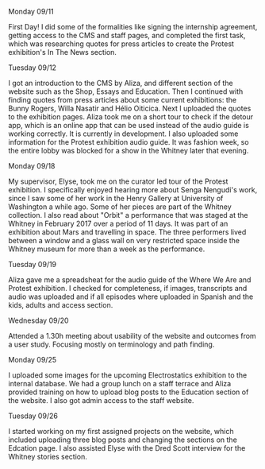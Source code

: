 Monday 09/11

First Day! I did some of the formalities like signing the internship agreement, getting access to the CMS and staff pages, and completed the first task, which was researching quotes for press articles to create the Protest exhibition's In The News section.

Tuesday 09/12

I got an introduction to the CMS by Aliza, and different section of the website such as the Shop, Essays and Education. Then I continued with finding quotes from press articles about some current exhibitions: the Bunny Rogers, Willa Nasatir and Hélio Oiticica. Next I uploaded the quotes to the exhibition pages. Aliza took me on a short tour to check if the detour app, which is an online app that can be used instead of the audio guide is working correctly. It is currently in development. I also uploaded some information for the Protest exhibition audio guide. It was fashion week, so the entire lobby was blocked for a show in the Whitney later that evening.

Monday 09/18

My supervisor, Elyse, took me on the curator led tour of the Protest exhibition. I specifically enjoyed hearing more about Senga Nengudi's work, since I saw some of her work in the Henry Gallery at University of Washington a while ago. Some of her pieces are part of the Whitney collection. I also read about "Orbit" a performance that was staged at the Whitney in February 2017 over a period of 11 days. It was part of an exhibition about Mars and travelling in space. The three performers lived between a window and a glass wall on very restricted space inside the Whitney museum for more than a week as the performance.

Tuesday 09/19

Aliza gave me a spreadsheat for the audio guide of the Where We Are and Protest exhibition. I checked for completeness, if images, transcripts and audio was uploaded and if all episodes where uploaded in Spanish and the kids, adults and access section.

Wednesday 09/20

Attended a 1.30h meeting about usability of the website and outcomes from a user study. Focusing mostly on terminology and path finding.

Monday 09/25

I uploaded some images for the upcoming Electrostatics exhibition to the internal database. We had a group lunch on a staff terrace and Aliza provided training on how to upload blog posts to the Education section of the website. I also got admin access to the staff website.

Tuesday 09/26

I started working on my first assigned projects on the website, which included uploading three blog posts and changing the sections on the Edcation page. I also assisted Elyse with the Dred Scott interview for the Whitney stories section.
